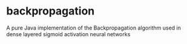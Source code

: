 # backpropagation
A pure Java implementation of the Backpropagation algorithm used in dense layered sigmoid activation neural networks
